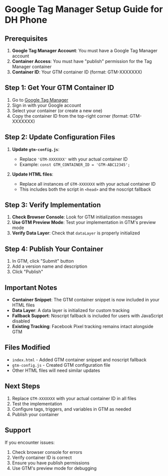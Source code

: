 # Google Tag Manager Setup Guide for DH Phone

## Prerequisites
1. **Google Tag Manager Account**: You must have a Google Tag Manager account
2. **Container Access**: You must have "publish" permission for the Tag Manager container
3. **Container ID**: Your GTM container ID (format: GTM-XXXXXXX)

## Step 1: Get Your GTM Container ID
1. Go to [Google Tag Manager](https://tagmanager.google.com/)
2. Sign in with your Google account
3. Select your container (or create a new one)
4. Copy the container ID from the top-right corner (format: GTM-XXXXXXX)

## Step 2: Update Configuration Files
1. **Update `gtm-config.js`**:
   - Replace `'GTM-XXXXXXX'` with your actual container ID
   - Example: `const GTM_CONTAINER_ID = 'GTM-ABC12345';`

2. **Update HTML files**:
   - Replace all instances of `GTM-XXXXXXX` with your actual container ID
   - This includes both the script in `<head>` and the noscript fallback

## Step 3: Verify Implementation
1. **Check Browser Console**: Look for GTM initialization messages
2. **Use GTM Preview Mode**: Test your implementation in GTM's preview mode
3. **Verify Data Layer**: Check that `dataLayer` is properly initialized

## Step 4: Publish Your Container
1. In GTM, click "Submit" button
2. Add a version name and description
3. Click "Publish"

## Important Notes
- **Container Snippet**: The GTM container snippet is now included in your HTML files
- **Data Layer**: A data layer is initialized for custom tracking
- **Fallback Support**: Noscript fallback is included for users with JavaScript disabled
- **Existing Tracking**: Facebook Pixel tracking remains intact alongside GTM

## Files Modified
- `index.html` - Added GTM container snippet and noscript fallback
- `gtm-config.js` - Created GTM configuration file
- Other HTML files will need similar updates

## Next Steps
1. Replace `GTM-XXXXXXX` with your actual container ID in all files
2. Test the implementation
3. Configure tags, triggers, and variables in GTM as needed
4. Publish your container

## Support
If you encounter issues:
1. Check browser console for errors
2. Verify container ID is correct
3. Ensure you have publish permissions
4. Use GTM's preview mode for debugging
